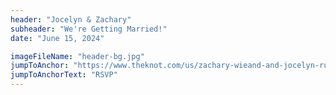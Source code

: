 ```yaml
---
header: "Jocelyn & Zachary"
subheader: "We're Getting Married!"
date: "June 15, 2024"

imageFileName: "header-bg.jpg"
jumpToAnchor: "https://www.theknot.com/us/zachary-wieand-and-jocelyn-ruhland-jun-2024/rsvp"
jumpToAnchorText: "RSVP"
---
```

